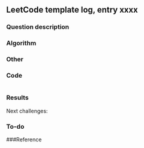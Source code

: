 ## LeetCode template log, entry xxxx

### Question description

### Algorithm

### Other

### Code

```cpp

```

### Results

Next challenges:

### To-do

###Reference

